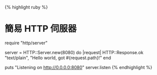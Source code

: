 {% highlight ruby %}
# 簡易 HTTP 伺服器
require "http/server"

server = HTTP::Server.new(8080) do |request|
  HTTP::Response.ok "text/plain", "Hello world, got #{request.path}!"
end

puts "Listening on http://0.0.0.0:8080"
server.listen
{% endhighlight %}
